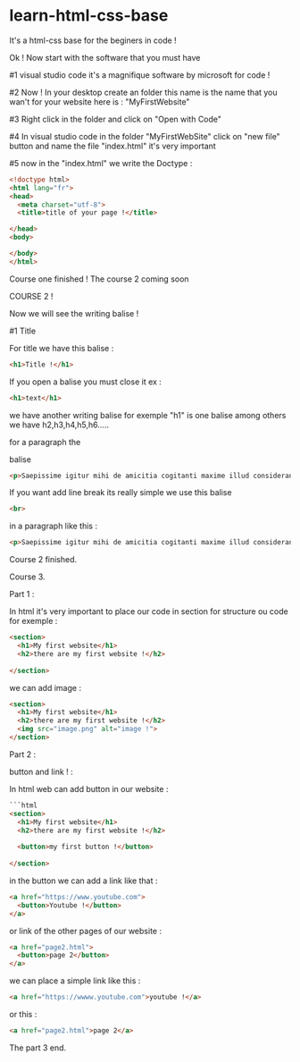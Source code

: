 # learn-html-css-base



It's a html-css base for the beginers in code !


Ok ! Now start with the software that you must have 

#1 visual studio code it's a magnifique software by microsoft for code !

#2 Now ! In your desktop create an folder this name is the name that you wan't for your website here is : "MyFirstWebsite"

#3 Right click in the folder and click on "Open with Code"

#4 In visual studio code in the folder "MyFirstWebSite" click on "new file" button and name the file "index.html" it's very important

#5 now in the "index.html" we write the Doctype :

```html
<!doctype html>
<html lang="fr">
<head>
  <meta charset="utf-8">
  <title>title of your page !</title>

</head>
<body>

</body>
</html>
```


Course one finished ! The course 2 coming soon


COURSE 2 !

Now we will see the writing balise ! 

#1 Title 

For title we have this balise : 

```html
<h1>Title !</h1>
```
If you open a balise you must close it ex : 
```html
<h1>text</h1>
```
we have another writing balise for exemple "h1" is one balise among others we have h2,h3,h4,h5,h6.....

for a paragraph the <p> balise
  
 ```html
<p>Saepissime igitur mihi de amicitia cogitanti maxime illud considerandum videri solet, utrum propter imbecillitatem atque inopiam desiderata sit amicitia, ut dandis recipiendisque meritis quod quisque minus per se ipse posset, id acciperet ab alio vicissimque redderet, an esset hoc quidem proprium amicitiae, sed antiquior et pulchrior et magis a natura ipsa profecta alia causa. Amor enim, ex quo amicitia nominata est, princeps est ad benevolentiam coniungendam. Nam utilitates quidem etiam ab iis percipiuntur saepe qui simulatione amicitiae coluntur et observantur temporis causa, in amicitia autem nihil fictum est, nihil simulatum et, quidquid est, id est verum et voluntarium.</p>
```
If you want add line break its really simple we use this balise 
```html
<br>
```
in a paragraph like this :

```html
<p>Saepissime igitur mihi de amicitia cogitanti maxime illud considerandum videri solet, utrum propter imbecillitatem atque inopiam desiderata sit amicitia, ut dandis<br> recipiendisque meritis quod quisque minus per se ipse posset, id acciperet ab alio vicissimque redderet, an esset hoc quidem proprium amicitiae, sed antiquior et pulchrior et<br> magis a natura ipsa profecta alia causa. Amor enim, ex quo amicitia nominata est, princeps est ad benevolentiam coniungendam. Nam utilitates quidem etiam ab iis<br> percipiuntur saepe qui simulatione amicitiae coluntur et observantur temporis causa, in amicitia autem nihil fictum est, nihil simulatum et, quidquid est, id est verum et<br> voluntarium.</p>
```

 


Course 2 finished.

Course 3.

Part 1 :

In html it's very important to place our code in section for structure ou code for exemple :

```html
<section>
  <h1>My first website</h1>
  <h2>there are my first website !</h2>
  
</section>
```

we can add image :

```html
<section>
  <h1>My first website</h1>
  <h2>there are my first website !</h2>
  <img src="image.png" alt="image !"> 
</section>
```
 
Part 2 :

button and link ! :

In html web can add button in our website :

```html
```html
<section>
  <h1>My first website</h1>
  <h2>there are my first website !</h2>
  
  <button>my first button !</button>
  
</section>
```

in the button we can add a link like that :

```html
<a href="https://www.youtube.com">
  <button>Youtube !</button>
</a>
```

or link of the other pages of our website :

```html
<a href="page2.html">
  <button>page 2</button>
</a>
```

we can place a simple link like this :

```html
<a href="https://wwww.youtube.com">youtube !</a>
```

or this : 

```html
<a href="page2.html">page 2</a>
```

The part 3 end.




